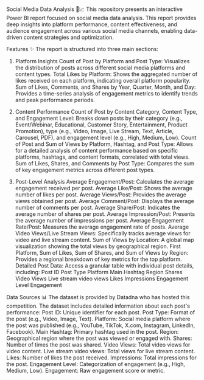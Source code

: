 Social Media Data Analysis 📱📈
This repository presents an interactive Power BI report focused on social media data analysis. This report provides deep insights into platform performance, content effectiveness, and audience engagement across various social media channels, enabling data-driven content strategies and optimization.

Features ✨
The report is structured into three main sections:

1. Platform Insights
Count of Post by Platform and Post Type: Visualizes the distribution of posts across different social media platforms and content types.
Total Likes by Platform: Shows the aggregated number of likes received on each platform, indicating overall platform popularity.
Sum of Likes, Comments, and Shares by Year, Quarter, Month, and Day: Provides a time-series analysis of engagement metrics to identify trends and peak performance periods.

2. Content Performance
Count of Post by Content Category, Content Type, and Engagement Level: Breaks down posts by their category (e.g., Event/Webinar, Educational, Customer Story, Entertainment, Product Promotion), type (e.g., Video, Image, Live Stream, Text, Article, Carousel, PDF), and engagement level (e.g., High, Medium, Low).
Count of Post and Sum of Views by Platform, Hashtag, and Post Type: Allows for a detailed analysis of content performance based on specific platforms, hashtags, and content formats, correlated with total views.
Sum of Likes, Shares, and Comments by Post Type: Compares the sum of key engagement metrics across different post types.

3. Post-Level Analysis
Average Engagement/Post: Calculates the average engagement received per post.
Average Like/Post: Shows the average number of likes per post.
Average Views/Post: Provides the average views obtained per post.
Average Comment/Post: Displays the average number of comments per post.
Average Share/Post: Indicates the average number of shares per post.
Average Impression/Post: Presents the average number of impressions per post.
Average Engagement Rate/Post: Measures the average engagement rate of posts.
Average Video Views/Live Stream Views: Specifically tracks average views for video and live stream content.
Sum of Views by Location: A global map visualization showing the total views by geographical region.
First Platform, Sum of Likes, Sum of Shares, and Sum of Views by Region: Provides a regional breakdown of key metrics for the top platform.
Detailed Post Data: Access a granular table with individual post details, including:
Post ID
Post Type
Platform
Main Hashtag
Region
Shares
Video Views
Live stream video views
Likes
Impressions
Engagement Level
Engagement

Data Sources 📊
The dataset is provided by Datadna who has hosted this competition. The dataset includes detailed information about each post's performance:
Post ID: Unique identifier for each post.
Post Type: Format of the post (e.g., Video, Image, Text).
Platform: Social media platform where the post was published (e.g., YouTube, TikTok, X.com, Instagram, LinkedIn, Facebook).
Main Hashtag: Primary hashtag used in the post.
Region: Geographical region where the post was viewed or engaged with.
Shares: Number of times the post was shared.
Video Views: Total video views for video content.
Live stream video views: Total views for live stream content.
Likes: Number of likes the post received.
Impressions: Total impressions for the post.
Engagement Level: Categorization of engagement (e.g., High, Medium, Low).
Engagement: Raw engagement score or metric.
